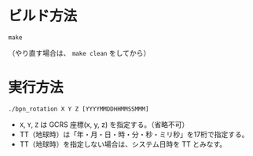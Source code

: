 ビルド方法
==========

`make`

（やり直す場合は、 `make clean` をしてから）

実行方法
========

`./bpn_rotation X Y Z [YYYYMMDDHHMMSSMMM]`

* `X`, `Y`, `Z` は GCRS 座標(x, y, z) を指定する。（省略不可）
* TT（地球時）は「年・月・日・時・分・秒・ミリ秒」を17桁で指定する。
* TT（地球時）を指定しない場合は、システム日時を TT とみなす。

